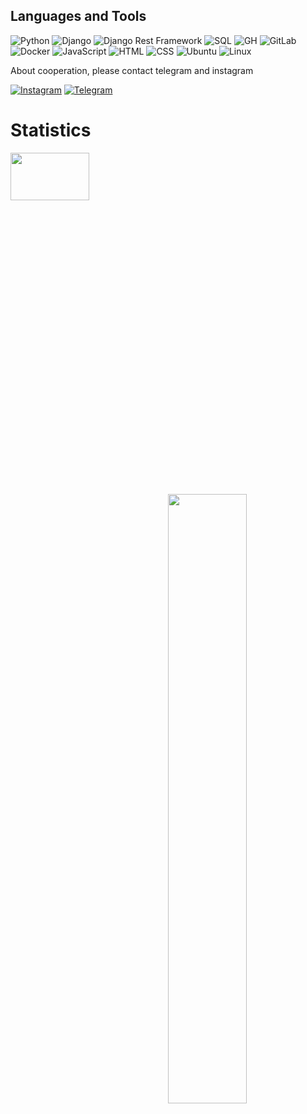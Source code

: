 <!-- ![Header](https://github.com/Baktybek0312/Baktybek0312/blob/master/assets/psp.png) -->
## Languages and Tools



![Python](https://img.shields.io/badge/-Python-090909?style=for-the-badge&logo=python&logoColor=blue)
![Django](https://img.shields.io/badge/-Django-090909?style=for-the-badge&logo=Django)
![Django Rest Framework](https://img.shields.io/badge/-DRF-090909?style=for-the-badge&logo=Django&logoColor=red)
![SQL](https://img.shields.io/badge/-PostgreSQL-090909?style=for-the-badge&logo=postgresql)
![GH](https://img.shields.io/badge/-GitHub-090909?style=for-the-badge&logo=github)
![GitLab](https://img.shields.io/badge/-GitLab-090909?style=for-the-badge&logo=gitlab)
![Docker](https://img.shields.io/badge/-Docker-090909?style=for-the-badge&logo=docker&logoColor=white)
![JavaScript](https://img.shields.io/badge/-JavaScript-090909?style=for-the-badge&logo=Javascript)
![HTML](https://img.shields.io/badge/-HTML-090909?style=for-the-badge&logo=html5)
![CSS](https://img.shields.io/badge/-CSS-090909?style=for-the-badge&logo=css3&logoColor=darkred)
![Ubuntu](https://img.shields.io/badge/-ubuntu-090909?style=for-the-badge&logo=ubuntu&logoColor=ffff00)
![Linux](https://img.shields.io/badge/Linux-black?style=for-the-badge&logo=linux)


About cooperation, please contact telegram and instagram


[![Instagram](https://img.shields.io/badge/-Instagram-090909??style=plastic&logo=instagram)](https://www.instagram.com/toktobekov_11/)
[![Telegram](https://img.shields.io/badge/-Telegram-090909??style=plastic&logo=telegram)](https://t.me/toktobekov_11)


# Statistics




<img align="left" src="https://github-readme-stats.vercel.app/api/top-langs/?username=Baktybek0312&layout=compact&theme=dracula" width="50%" height="14%"/>

<img align="right" src="https://github-readme-stats.vercel.app/api?username=Baktybek0312&show_icons=true&theme=dracula" width="50%"/>



